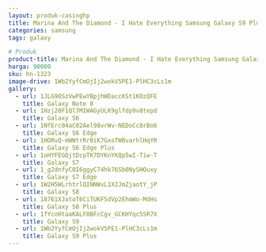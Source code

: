 ```yaml
---
layout: produk-casinghp
title: Marina And The Diamond - I Hate Everything Samsung Galaxy S9 Plus Case
categories: samsung
tags: galaxy

# Produk
product-title: Marina And The Diamond - I Hate Everything Samsung Galaxy S9 Plus Case
harga: 90000
sku: hn-1323
image-drive: 1Wb2YyfCmOjIj2wokV5PE1-PlHC3cLs1m
gallery:
  - url: 1JLG9OSzVwPEwYBpjhWDaccKSt1KOzQFE
    title: Galaxy Note 8
  - url: 1Hzj20F1Ql7MIWAGyULK9glfdp9v8tepd
    title: Galaxy S6
  - url: 1NfErc04aC02Ael98vrWv-NEDoCc8rBo6
    title: Galaxy S6 Edge
  - url: 1HORvQ-mWWtrRr0iK7GxoTWBvarhlHqYR
    title: Galaxy S6 Edge Plus
  - url: 1oHYFEGQjtDcpTK7DYKnYKQp5wI-Tiw-T
    title: Galaxy S7
  - url: 1_g2dnfyC0I6ggyC74hk76Sb0NySHOuxy
    title: Galaxy S7 Edge
  - url: 1W2H5WLrhtrlQINNWvL1X2JmZjaotY_jP
    title: Galaxy S8
  - url: 18761XJatoT6CiTUKF5dVp2EhmWo-MdHs
    title: Galaxy S8 Plus
  - url: 1fYcoHtaaKALF0BFcCgv_GCKHYqc5SR7X
    title: Galaxy S9
  - url: 1Wb2YyfCmOjIj2wokV5PE1-PlHC3cLs1m
    title: Galaxy S9 Plus
---
```


